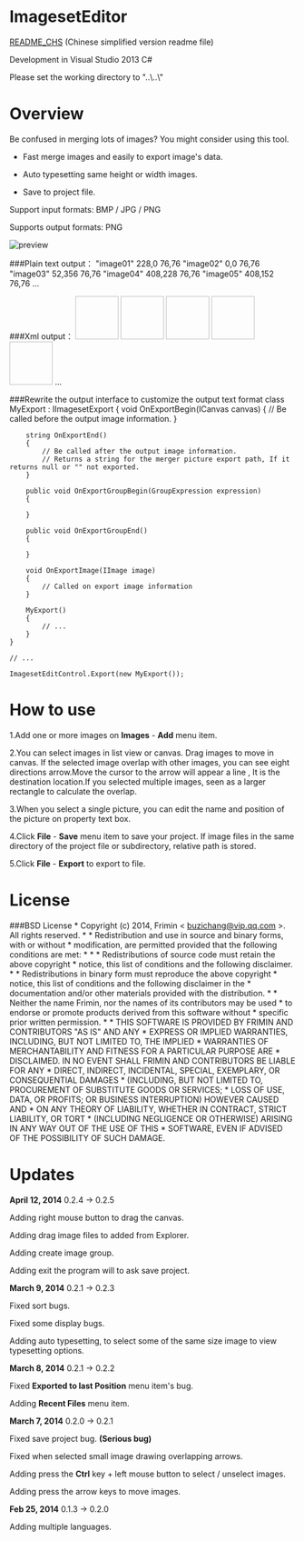 ImagesetEditor
==============

[README_CHS](https://github.com/frimin/ImagesetEditor/blob/master/README_CHS.md) (Chinese simplified version readme file)

Development in Visual Studio 2013 C#

Please set the working directory to "..\\..\\"

Overview
==============

Be confused in merging lots of images? You might consider using this tool.

* Fast merge images and easily to export image's data.

* Auto typesetting same height or width images.

* Save to project file.

Support input formats: BMP / JPG / PNG

Supports output formats: PNG

![preview](http://www.frimin.com/imageset_en.jpg "preview")

###Plain text output：
    "image01" 228,0 76,76
    "image02" 0,0 76,76
    "image03" 52,356 76,76
    "image04" 408,228 76,76
    "image05" 408,152 76,76
	...
    
###Xml output：
    <?xml version="1.0" encoding="utf-8"?>
    <Imageset>
      <Image Name="image01" XPos="228" YPos="0" Width="76" Height="76" />
      <Image Name="image02" XPos="0" YPos="0" Width="76" Height="76" />
      <Image Name="image03" XPos="52" YPos="356" Width="76" Height="76" />
      <Image Name="image04" XPos="408" YPos="228" Width="76" Height="76" />
      <Image Name="image05" XPos="408" YPos="152" Width="76" Height="76" />
	  ...
    </Imageset>

###Rewrite the output interface to customize the output text format
    class MyExport : IImagesetExport
    {
        void OnExportBegin(ICanvas canvas)
        {
            // Be called before the output image information.
        }

        string OnExportEnd()
        {
            // Be called after the output image information.
            // Returns a string for the merger picture export path, If it returns null or "" not exported.
        }
        
        public void OnExportGroupBegin(GroupExpression expression)
        {
            
        }

        public void OnExportGroupEnd()
        {

        }
        
        void OnExportImage(IImage image)
        {
            // Called on export image information
        }
        
        MyExport()
        {
            // ...
        }
    }
    
    // ...
    
    ImagesetEditControl.Export(new MyExport());

How to use
==============

1.Add one or more images on **Images** - **Add** menu item.

2.You can select images in list view or canvas. Drag images to move in canvas. If the selected image overlap with other images, you can see eight directions arrow.Move the cursor to the arrow will appear a line , It is the destination location.If you selected multiple images, seen as a larger rectangle to calculate the overlap.

3.When you select a single picture, you can edit the name and position of the picture on property text box.

4.Click **File** - **Save** menu item to save your project. If image files in the same directory of the project file or subdirectory, relative path is stored.

5.Click **File** - **Export**  to export to file.

License
==============
###BSD License
    * Copyright (c) 2014, Frimin < buzichang@vip.qq.com >. All rights reserved.
    *
    * Redistribution and use in source and binary forms, with or without
    * modification, are permitted provided that the following conditions are met:
    *
    *     * Redistributions of source code must retain the above copyright
    *       notice, this list of conditions and the following disclaimer.
    *     * Redistributions in binary form must reproduce the above copyright
    *       notice, this list of conditions and the following disclaimer in the
    *       documentation and/or other materials provided with the distribution.
    *     * Neither the name Frimin, nor the names of its contributors may be used
    *       to endorse or promote products derived from this software without 
    *       specific prior written permission.
    *
    * THIS SOFTWARE IS PROVIDED BY FRIMIN AND CONTRIBUTORS "AS IS" AND ANY
    * EXPRESS OR IMPLIED WARRANTIES, INCLUDING, BUT NOT LIMITED TO, THE IMPLIED
    * WARRANTIES OF MERCHANTABILITY AND FITNESS FOR A PARTICULAR PURPOSE ARE
    * DISCLAIMED. IN NO EVENT SHALL FRIMIN AND CONTRIBUTORS BE LIABLE FOR ANY
    * DIRECT, INDIRECT, INCIDENTAL, SPECIAL, EXEMPLARY, OR CONSEQUENTIAL DAMAGES
    * (INCLUDING, BUT NOT LIMITED TO, PROCUREMENT OF SUBSTITUTE GOODS OR SERVICES;
    * LOSS OF USE, DATA, OR PROFITS; OR BUSINESS INTERRUPTION) HOWEVER CAUSED AND
    * ON ANY THEORY OF LIABILITY, WHETHER IN CONTRACT, STRICT LIABILITY, OR TORT
    * (INCLUDING NEGLIGENCE OR OTHERWISE) ARISING IN ANY WAY OUT OF THE USE OF THIS
    * SOFTWARE, EVEN IF ADVISED OF THE POSSIBILITY OF SUCH DAMAGE.
    
Updates
==============

**April 12, 2014** 0.2.4 -> 0.2.5

Adding right mouse button to drag the canvas.

Adding drag image files to added from Explorer.

Adding create image group.

Adding exit the program will to ask save project.

**March 9, 2014** 0.2.1 -> 0.2.3

Fixed sort bugs.

Fixed some display bugs.

Adding auto typesetting, to select some of the same size image to view typesetting options.

**March 8, 2014** 0.2.1 -> 0.2.2

Fixed **Exported to last Position** menu item's bug.

Adding **Recent Files** menu item.

**March 7, 2014** 0.2.0 -> 0.2.1

Fixed save project bug. **(Serious bug)**

Fixed when selected small image drawing overlapping arrows.

Adding press the **Ctrl** key + left mouse button to select / unselect images.

Adding press the arrow keys to move images.

**Feb 25, 2014** 0.1.3 -> 0.2.0

Adding multiple languages.
